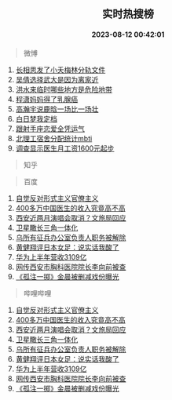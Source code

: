 <div align="center"><h2>实时热搜榜</h2><h4>2023-08-12 00:42:01</h4></div>

> 微博  

1. [长相思发了小夭梅林分轨文件](https://s.weibo.com/weibo?q=%23%E9%95%BF%E7%9B%B8%E6%80%9D%E5%8F%91%E4%BA%86%E5%B0%8F%E5%A4%AD%E6%A2%85%E6%9E%97%E5%88%86%E8%BD%A8%E6%96%87%E4%BB%B6%23&t=31&band_rank=1&Refer=top)<br />
2. [吴倩选择武大是因为离家近](https://s.weibo.com/weibo?q=%23%E5%90%B4%E5%80%A9%E9%80%89%E6%8B%A9%E6%AD%A6%E5%A4%A7%E6%98%AF%E5%9B%A0%E4%B8%BA%E7%A6%BB%E5%AE%B6%E8%BF%91%23&t=31&band_rank=2&Refer=top)<br />
3. [洪水来临时哪些地方是危险地带](https://s.weibo.com/weibo?q=%23%E6%B4%AA%E6%B0%B4%E6%9D%A5%E4%B8%B4%E6%97%B6%E5%93%AA%E4%BA%9B%E5%9C%B0%E6%96%B9%E6%98%AF%E5%8D%B1%E9%99%A9%E5%9C%B0%E5%B8%A6%23&t=31&band_rank=3&Refer=top)<br />
4. [程潇妈妈得了乳腺癌](https://s.weibo.com/weibo?q=%23%E7%A8%8B%E6%BD%87%E5%A6%88%E5%A6%88%E5%BE%97%E4%BA%86%E4%B9%B3%E8%85%BA%E7%99%8C%23&t=31&band_rank=4&Refer=top)<br />
5. [高瀚宇说鹿晗一场比一场壮](https://s.weibo.com/weibo?q=%23%E9%AB%98%E7%80%9A%E5%AE%87%E8%AF%B4%E9%B9%BF%E6%99%97%E4%B8%80%E5%9C%BA%E6%AF%94%E4%B8%80%E5%9C%BA%E5%A3%AE%23&t=31&band_rank=5&Refer=top)<br />
6. [白日梦我定档](https://s.weibo.com/weibo?q=%23%E7%99%BD%E6%97%A5%E6%A2%A6%E6%88%91%E5%AE%9A%E6%A1%A3%23&t=31&band_rank=6&Refer=top)<br />
7. [跟射手座恋爱全凭运气](https://s.weibo.com/weibo?q=%E8%B7%9F%E5%B0%84%E6%89%8B%E5%BA%A7%E6%81%8B%E7%88%B1%E5%85%A8%E5%87%AD%E8%BF%90%E6%B0%94&t=31&band_rank=7&Refer=top)<br />
8. [北理工宿舍分配统计mbti](https://s.weibo.com/weibo?q=%E5%8C%97%E7%90%86%E5%B7%A5%E5%AE%BF%E8%88%8D%E5%88%86%E9%85%8D%E7%BB%9F%E8%AE%A1mbti&t=31&band_rank=8&Refer=top)<br />
9. [调查显示医生月工资1600元起步](https://s.weibo.com/weibo?q=%23%E8%B0%83%E6%9F%A5%E6%98%BE%E7%A4%BA%E5%8C%BB%E7%94%9F%E6%9C%88%E5%B7%A5%E8%B5%841600%E5%85%83%E8%B5%B7%E6%AD%A5%23&t=31&band_rank=9&Refer=top)<br />

> 知乎  


> 百度  

1. [自觉反对形式主义官僚主义](https://www.baidu.com/s?wd=%E8%87%AA%E8%A7%89%E5%8F%8D%E5%AF%B9%E5%BD%A2%E5%BC%8F%E4%B8%BB%E4%B9%89%E5%AE%98%E5%83%9A%E4%B8%BB%E4%B9%89&sa=fyb_news&rsv_dl=fyb_news)<br />
2. [400多万中国医生的收入究竟高不高](https://www.baidu.com/s?wd=400%E5%A4%9A%E4%B8%87%E4%B8%AD%E5%9B%BD%E5%8C%BB%E7%94%9F%E7%9A%84%E6%94%B6%E5%85%A5%E7%A9%B6%E7%AB%9F%E9%AB%98%E4%B8%8D%E9%AB%98&sa=fyb_news&rsv_dl=fyb_news)<br />
3. [西安近两月演唱会取消？文旅局回应](https://www.baidu.com/s?wd=%E8%A5%BF%E5%AE%89%E8%BF%91%E4%B8%A4%E6%9C%88%E6%BC%94%E5%94%B1%E4%BC%9A%E5%8F%96%E6%B6%88%EF%BC%9F%E6%96%87%E6%97%85%E5%B1%80%E5%9B%9E%E5%BA%94&sa=fyb_news&rsv_dl=fyb_news)<br />
4. [卫星瞰长三角一体化](https://www.baidu.com/s?wd=%E5%8D%AB%E6%98%9F%E7%9E%B0%E9%95%BF%E4%B8%89%E8%A7%92%E4%B8%80%E4%BD%93%E5%8C%96&sa=fyb_news&rsv_dl=fyb_news)<br />
5. [乌所有征兵办公室负责人职务被解除](https://www.baidu.com/s?wd=%E4%B9%8C%E6%89%80%E6%9C%89%E5%BE%81%E5%85%B5%E5%8A%9E%E5%85%AC%E5%AE%A4%E8%B4%9F%E8%B4%A3%E4%BA%BA%E8%81%8C%E5%8A%A1%E8%A2%AB%E8%A7%A3%E9%99%A4&sa=fyb_news&rsv_dl=fyb_news)<br />
6. [黄健翔评日本女足：说实话我酸了](https://www.baidu.com/s?wd=%E9%BB%84%E5%81%A5%E7%BF%94%E8%AF%84%E6%97%A5%E6%9C%AC%E5%A5%B3%E8%B6%B3%EF%BC%9A%E8%AF%B4%E5%AE%9E%E8%AF%9D%E6%88%91%E9%85%B8%E4%BA%86&sa=fyb_news&rsv_dl=fyb_news)<br />
7. [华为上半年营收3109亿](https://www.baidu.com/s?wd=%E5%8D%8E%E4%B8%BA%E4%B8%8A%E5%8D%8A%E5%B9%B4%E8%90%A5%E6%94%B63109%E4%BA%BF&sa=fyb_news&rsv_dl=fyb_news)<br />
8. [网传西安市胸科医院院长李向前被查](https://www.baidu.com/s?wd=%E7%BD%91%E4%BC%A0%E8%A5%BF%E5%AE%89%E5%B8%82%E8%83%B8%E7%A7%91%E5%8C%BB%E9%99%A2%E9%99%A2%E9%95%BF%E6%9D%8E%E5%90%91%E5%89%8D%E8%A2%AB%E6%9F%A5&sa=fyb_news&rsv_dl=fyb_news)<br />
9. [《孤注一掷》金晨被删减戏份曝光](https://www.baidu.com/s?wd=%E3%80%8A%E5%AD%A4%E6%B3%A8%E4%B8%80%E6%8E%B7%E3%80%8B%E9%87%91%E6%99%A8%E8%A2%AB%E5%88%A0%E5%87%8F%E6%88%8F%E4%BB%BD%E6%9B%9D%E5%85%89&sa=fyb_news&rsv_dl=fyb_news)<br />

> 哔哩哔哩  

1. [自觉反对形式主义官僚主义](https://www.baidu.com/s?wd=%E8%87%AA%E8%A7%89%E5%8F%8D%E5%AF%B9%E5%BD%A2%E5%BC%8F%E4%B8%BB%E4%B9%89%E5%AE%98%E5%83%9A%E4%B8%BB%E4%B9%89&sa=fyb_news&rsv_dl=fyb_news)<br />
2. [400多万中国医生的收入究竟高不高](https://www.baidu.com/s?wd=400%E5%A4%9A%E4%B8%87%E4%B8%AD%E5%9B%BD%E5%8C%BB%E7%94%9F%E7%9A%84%E6%94%B6%E5%85%A5%E7%A9%B6%E7%AB%9F%E9%AB%98%E4%B8%8D%E9%AB%98&sa=fyb_news&rsv_dl=fyb_news)<br />
3. [西安近两月演唱会取消？文旅局回应](https://www.baidu.com/s?wd=%E8%A5%BF%E5%AE%89%E8%BF%91%E4%B8%A4%E6%9C%88%E6%BC%94%E5%94%B1%E4%BC%9A%E5%8F%96%E6%B6%88%EF%BC%9F%E6%96%87%E6%97%85%E5%B1%80%E5%9B%9E%E5%BA%94&sa=fyb_news&rsv_dl=fyb_news)<br />
4. [卫星瞰长三角一体化](https://www.baidu.com/s?wd=%E5%8D%AB%E6%98%9F%E7%9E%B0%E9%95%BF%E4%B8%89%E8%A7%92%E4%B8%80%E4%BD%93%E5%8C%96&sa=fyb_news&rsv_dl=fyb_news)<br />
5. [乌所有征兵办公室负责人职务被解除](https://www.baidu.com/s?wd=%E4%B9%8C%E6%89%80%E6%9C%89%E5%BE%81%E5%85%B5%E5%8A%9E%E5%85%AC%E5%AE%A4%E8%B4%9F%E8%B4%A3%E4%BA%BA%E8%81%8C%E5%8A%A1%E8%A2%AB%E8%A7%A3%E9%99%A4&sa=fyb_news&rsv_dl=fyb_news)<br />
6. [黄健翔评日本女足：说实话我酸了](https://www.baidu.com/s?wd=%E9%BB%84%E5%81%A5%E7%BF%94%E8%AF%84%E6%97%A5%E6%9C%AC%E5%A5%B3%E8%B6%B3%EF%BC%9A%E8%AF%B4%E5%AE%9E%E8%AF%9D%E6%88%91%E9%85%B8%E4%BA%86&sa=fyb_news&rsv_dl=fyb_news)<br />
7. [华为上半年营收3109亿](https://www.baidu.com/s?wd=%E5%8D%8E%E4%B8%BA%E4%B8%8A%E5%8D%8A%E5%B9%B4%E8%90%A5%E6%94%B63109%E4%BA%BF&sa=fyb_news&rsv_dl=fyb_news)<br />
8. [网传西安市胸科医院院长李向前被查](https://www.baidu.com/s?wd=%E7%BD%91%E4%BC%A0%E8%A5%BF%E5%AE%89%E5%B8%82%E8%83%B8%E7%A7%91%E5%8C%BB%E9%99%A2%E9%99%A2%E9%95%BF%E6%9D%8E%E5%90%91%E5%89%8D%E8%A2%AB%E6%9F%A5&sa=fyb_news&rsv_dl=fyb_news)<br />
9. [《孤注一掷》金晨被删减戏份曝光](https://www.baidu.com/s?wd=%E3%80%8A%E5%AD%A4%E6%B3%A8%E4%B8%80%E6%8E%B7%E3%80%8B%E9%87%91%E6%99%A8%E8%A2%AB%E5%88%A0%E5%87%8F%E6%88%8F%E4%BB%BD%E6%9B%9D%E5%85%89&sa=fyb_news&rsv_dl=fyb_news)<br />
